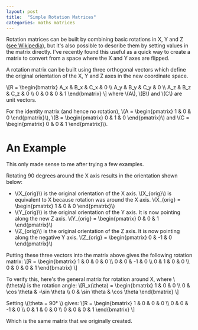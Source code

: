 ```yaml
---
layout: post
title:  "Simple Rotation Matrices"
categories: maths matrices
---
```


Rotation matrices can be built by combining basic rotations in X, Y and Z ([see Wikipedia](http://en.wikipedia.org/wiki/Rotation_matrix#Basic_rotations)), but it's also possible to describe them by setting values in the matrix directly. I've recently found this useful as a quick way to create a matrix to convert from a space where the X and Y axes are flipped.

A rotation matrix can be built using three orthogonal vectors which define the original orientation of the X, Y and Z axes in the new coordinate space.

\\[R = \begin{bmatrix}
A\_x & B\_x & C\_x & 0 \\\\
A\_y & B\_y & C\_y & 0 \\\\
A\_z & B\_z & C\_z & 0 \\\\
0 & 0 & 0 & 1
\end{bmatrix} \\]
where \\(A\\), \\(B\\) and \\(C\\) are unit vectors.

For the identity matrix (and hence no rotation), \\(A = \begin{pmatrix} 1 & 0 & 0 \end{pmatrix}\\), \\(B = \begin{pmatrix} 0 & 1 & 0 \end{pmatrix}\\) and \\(C = \begin{pmatrix} 0 & 0 & 1 \end{pmatrix}\\).

An Example
==========
This only made sense to me after trying a few examples.

Rotating 90 degrees around the X axis results in the orientation shown below:

<canvas width="300" height="300" data-plotlist="{
    Xorig: new Vector(0.5, 0, 0),
    Yorig: Matrix.RotateX(Math.PI / 2).Multiply(Vector(0, 0.5, 0)),
    Zorig: Matrix.RotateX(Math.PI / 2).Multiply(Vector(0, 0, 0.5))
}" data-transform="Matrix.Build(0.12998941924371915, 0.6292327700041342, 0.7662694513274177, 0,
-0.7773770173956445, -0.4150346265860219, 0.4726851294039987, 0,
0.6154573289105846, -0.6571243260506674, 0.43520098391746215, 0,
0, 0, 0, 1)"></canvas>

* \\(X\_{orig}\\) is the original orientation of the X axis. \\(X\_{orig}\\) is equivalent to X because rotation was around the X axis. \\(X\_{orig} = \begin{pmatrix} 1 & 0 & 0 \end{pmatrix}\\)
* \\(Y\_{orig}\\) is the original orientation of the Y axis. It is now pointing along the new Z axis. \\(Y\_{orig} = \begin{pmatrix} 0 & 0 & 1 \end{pmatrix}\\)
* \\(Z\_{orig}\\) is the original orientation of the Z axis. It is now pointing along the negative Y axis. \\(Z\_{orig} = \begin{pmatrix} 0 & -1 & 0 \end{pmatrix}\\)

Putting these three vectors into the matrix above gives the following rotation matrix:
\\[R = \begin{bmatrix}
1 & 0 & 0 & 0 \\\\
0 & 0 & -1 & 0 \\\\
0 & 1 & 0 & 0 \\\\
0 & 0 & 0 & 1
\end{bmatrix} \\]

To verify this, here's the general matrix for rotation around X, where \\(\\theta\\) is the rotation angle:
\\[R\_x(\\theta) = \begin{bmatrix}
1 & 0 & 0 \\\\
0 & \cos \theta &  -\sin \theta \\\\
0 & \sin \theta  &  \cos \theta
\end{bmatrix} \\]

Setting \\(\\theta = 90° \\) gives:
\\[R = \begin{bmatrix}
1 & 0 & 0 & 0 \\\\
0 & 0 & -1 & 0 \\\\
0 & 1 & 0 & 0 \\\\
0 & 0 & 0 & 1
\end{bmatrix} \\]

Which is the same matrix that we originally created.